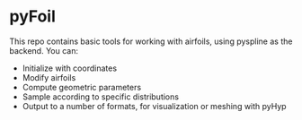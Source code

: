# pyFoil

This repo contains basic tools for working with airfoils, using pyspline as the backend. You can:
- Initialize with coordinates
- Modify airfoils
- Compute geometric parameters
- Sample according to specific distributions
- Output to a number of formats, for visualization or meshing with pyHyp
